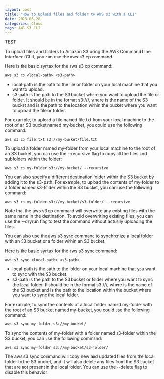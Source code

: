 ```yaml
---
layout: post
title: "How to Upload files and folder to AWS s3 with a CLI"
date: 2023-06-28
categories: Cloud
tags: AWS S3 CLI
---
```

TEST

To upload files and folders to Amazon S3 using the AWS Command Line Interface (CLI), you can use the aws s3 cp command.

Here is the basic syntax for the aws s3 cp command:

```
aws s3 cp <local-path> <s3-path>

```

- local-path is the path to the file or folder on your local machine that you want to upload.
- s3-path is the path to the S3 bucket where you want to upload the file or folder. It should be in the format s3://<bucket-name>/<key>, where <bucket-name> is the name of the S3 bucket and <key> is the path to the location within the bucket where you want to upload the file or folder.

For example, to upload a file named file.txt from your local machine to the root of an S3 bucket named my-bucket, you could use the following command:

```
aws s3 cp file.txt s3://my-bucket/file.txt

```

To upload a folder named my-folder from your local machine to the root of an S3 bucket, you can use the --recursive flag to copy all the files and subfolders within the folder:

```
aws s3 cp my-folder s3://my-bucket/ --recursive

```

You can also specify a different destination folder within the S3 bucket by adding it to the s3-path. For example, to upload the contents of my-folder to a folder named s3-folder within the S3 bucket, you can use the following command:

```
aws s3 cp my-folder s3://my-bucket/s3-folder/ --recursive

```

Note that the aws s3 cp command will overwrite any existing files with the same name in the destination. 
To avoid overwriting existing files, you can use the --dryrun flag to test the command without actually uploading the files.

You can also use the aws s3 sync command to synchronize a local folder with an S3 bucket or a folder within an S3 bucket.

Here is the basic syntax for the aws s3 sync command:

```
aws s3 sync <local-path> <s3-path>

```

- local-path is the path to the folder on your local machine that you want to sync with the S3 bucket.
- s3-path is the path to the S3 bucket or folder where you want to sync the local folder. It should be in the format s3://<bucket-name>/<key>, where <bucket-name> is the name of the S3 bucket and <key> is the path to the location within the bucket where you want to sync the local folder.

For example, to sync the contents of a local folder named my-folder with the root of an S3 bucket named my-bucket, you could use the following command:

```
aws s3 sync my-folder s3://my-bucket/

```

To sync the contents of my-folder with a folder named s3-folder within the S3 bucket, you can use the following command:

```
aws s3 sync my-folder s3://my-bucket/s3-folder/

```

The aws s3 sync command will copy new and updated files from the local folder to the S3 bucket, and it will also delete any files from the S3 bucket that are not present in the local folder.
You can use the --delete flag to disable this behavior.